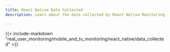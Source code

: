 ```yaml
---
title: React Native Data Collected
description: Learn about the data collected by React Native Monitoring.

---
```


{{< include-markdown "real_user_monitoring/mobile_and_tv_monitoring/react_native/data_collected" >}}
